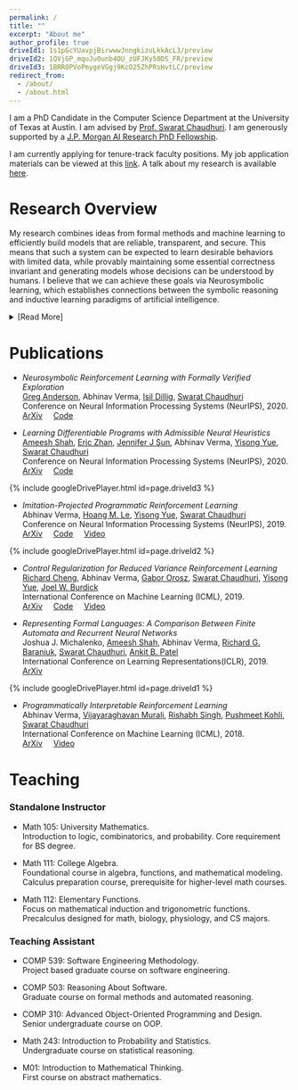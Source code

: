 ```yaml
---
permalink: /
title: ""
excerpt: "About me"
author_profile: true
driveId1: 1s1pGcYUavpjBirwwwJnngkizuLkkAcL3/preview
driveId2: 1QVjGP_mquJu0unb4OU_zUFJKy50DS_FR/preview
driveId3: 1BRROPVoPmygeVGgj9KcO25ZhPRsHvtLC/preview
redirect_from: 
  - /about/
  - /about.html
---
```


I am a PhD Candidate in the Computer Science Department at the University of Texas at Austin. I am advised by [Prof. Swarat Chaudhuri](https://www.cs.utexas.edu/~swarat/). I am generously supported by a [J.P. Morgan AI Research PhD Fellowship](https://www.jpmorgan.com/global/technology/ai/awards/phd-fellowship-award-recipients-2020).

I am currently applying for tenure-track faculty positions. My job application materials can be viewed at this [link](https://averma8053.github.io/materials/). A talk about my research is available [here](https://averma8053.github.io/talk/).

# Research Overview

My research combines ideas from formal methods and machine learning to efficiently build models that are reliable, transparent, and secure. This means that such a system can be expected to learn desirable behaviors with limited data, while provably maintaining some essential correctness invariant and generating models whose decisions can be understood by humans. I believe that we can achieve these goals via Neurosymbolic learning, which establishes connections between the symbolic reasoning and inductive learning paradigms of artificial intelligence.
<details>
<summary>[Read More]</summary>

Current machine learning models are dominated by Deep Neural Networks, because they are capable of leveraging gradient-based algorithms to optimize a specific objective. However, neural models are considered “black-boxes” and are often considered untrustworthy due to the following drawbacks:

1. Hard to interpret: this makes these models hard to audit and debug.
2. Hard to formally verify: due to the lack of abstractions in neural models they are often too large to verify for desirable behavior using automated reasoning tools.
3. Unreliable: neural models have notoriously high levels of variability, to the extent that the random initialization of the weights can determine whether the learner finds a useful model.
4. Lack of domain awareness: neural models lack the ability to bias the learner with commonsense knowledge about the task or environment.

My research focuses on addressing these four drawbacks simultaneously, and provides a promising path to discovering new algorithmic techniques leading to Trustworthy Artificial Intelligence.

</details>

# Publications

- *Neurosymbolic Reinforcement Learning with Formally Verified Exploration*\
[Greg Anderson](https://gavlegoat.github.io), Abhinav Verma, [Isil Dillig](https://www.cs.utexas.edu/~isil/), [Swarat Chaudhuri](https://www.cs.utexas.edu/~swarat/) \
Conference on Neural Information Processing Systems (NeurIPS), 2020.\
[ArXiv](https://arxiv.org/abs/2009.12612) &nbsp; &nbsp; [Code](https://github.com/averma8053/safe-learning)

- *Learning Differentiable Programs with Admissible Neural Heuristics*\
[Ameesh Shah](https://ameesh-shah.github.io), [Eric Zhan](https://ezhan94.github.io), [Jennifer J Sun](http://jenjsun.com), Abhinav Verma, [Yisong Yue](http://www.yisongyue.com), [Swarat Chaudhuri](https://www.cs.utexas.edu/~swarat/) \
Conference on Neural Information Processing Systems (NeurIPS), 2020.\
[ArXiv](https://arxiv.org/abs/2007.12101) &nbsp; &nbsp; [Code](https://github.com/averma8053/near)

{% include googleDrivePlayer.html id=page.driveId3 %}
- *Imitation-Projected Programmatic Reinforcement Learning*\
Abhinav Verma, [Hoang M. Le](http://hoangle.info), [Yisong Yue](http://www.yisongyue.com), [Swarat Chaudhuri](https://www.cs.utexas.edu/~swarat/) \
Conference on Neural Information Processing Systems (NeurIPS), 2019.\
[ArXiv](https://arxiv.org/abs/1907.05431) &nbsp; &nbsp; [Code](https://bitbucket.org/averma8053/propel) &nbsp; &nbsp;  [Video](https://drive.google.com/file/d/1BRROPVoPmygeVGgj9KcO25ZhPRsHvtLC/view?usp=sharing)

{% include googleDrivePlayer.html id=page.driveId2 %}
- *Control Regularization for Reduced Variance Reinforcement Learning*\
[Richard Cheng](https://rcheng805.github.io), Abhinav Verma, [Gabor Orosz](http://www-personal.umich.edu/~orosz/), [Swarat Chaudhuri](https://www.cs.utexas.edu/~swarat/), [Yisong Yue](http://www.yisongyue.com), [Joel W. Burdick](http://robotics.caltech.edu/wiki/index.php/JoelBurdick) \
International Conference on Machine Learning (ICML), 2019.\
[ArXiv](https://arxiv.org/abs/1905.05380) &nbsp; &nbsp; [Code](https://github.com/averma8053/CORE-RL) &nbsp; &nbsp; [Video](https://drive.google.com/file/d/1QVjGP_mquJu0unb4OU_zUFJKy50DS_FR/view?usp=sharing)

- *Representing Formal Languages: A Comparison Between Finite Automata and Recurrent Neural Networks*\
Joshua J. Michalenko, [Ameesh Shah](https://ameesh-shah.github.io), Abhinav Verma, [Richard G. Baraniuk](http://richb.blogs.rice.edu), [Swarat Chaudhuri](https://www.cs.utexas.edu/~swarat/), [Ankit B. Patel](https://ankitlab.co) \
International Conference on Learning Representations(ICLR), 2019.\
[ArXiv](https://arxiv.org/abs/1902.10297)

{% include googleDrivePlayer.html id=page.driveId1 %}
- *Programmatically Interpretable Reinforcement Learning*\
Abhinav Verma, [Vijayaraghavan Murali](https://research.fb.com/people/murali-vijayaraghavan/), [Rishabh Singh](https://rishabhmit.bitbucket.io), [Pushmeet Kohli](https://sites.google.com/site/pushmeet/), [Swarat Chaudhuri](https://www.cs.utexas.edu/~swarat/) \
International Conference on Machine Learning (ICML), 2018.\
[ArXiv](https://arxiv.org/abs/1804.02477) &nbsp; &nbsp;  [Video](https://goo.gl/Z2X5x6)


# Teaching

### Standalone Instructor
* Math 105: University Mathematics.\
        Introduction to logic, combinatorics, and probability. Core requirement for BS degree.

- Math 111: College Algebra.\
Foundational course in algebra, functions, and mathematical modeling. Calculus preparation course, prerequisite for higher-level math courses.

- Math 112: Elementary Functions.\
Focus on mathematical induction and trigonometric functions. Precalculus designed for math, biology, physiology, and CS majors.






### Teaching Assistant

- COMP 539: Software Engineering Methodology.\
Project based graduate course on software engineering.

- COMP 503: Reasoning About Software.\
Graduate course on formal methods and automated reasoning.

- COMP 310: Advanced Object-Oriented Programming and Design.\
Senior undergraduate course on OOP.

- Math 243: Introduction to Probability and Statistics.\
Undergraduate course on statistical reasoning.

- M01: Introduction to Mathematical Thinking.\
First course on abstract mathematics.